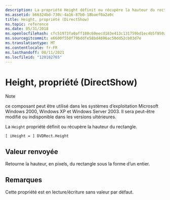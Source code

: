 ```yaml
---
description: La propriété Height définit ou récupère la hauteur du rectangle.
ms.assetid: b66324bd-730c-4a16-87b0-18baef0a2a9c
title: Height, propriété (DirectShow)
ms.topic: reference
ms.date: 05/31/2018
ms.openlocfilehash: cfc51973fa0aff180c60eecd183e413c131759bd1ec4b5f850abae5bb567e6dc
ms.sourcegitcommit: e6600f550f79bddfe58bd4696ac50dd52cb03d7e
ms.translationtype: MT
ms.contentlocale: fr-FR
ms.lasthandoff: 08/11/2021
ms.locfileid: "120102765"
---
```

# <a name="height-property-directshow"></a>Height, propriété (DirectShow)

> [!Note]  
> ce composant peut être utilisé dans les systèmes d’exploitation Microsoft Windows 2000, Windows XP et Windows Server 2003. Il sera peut-être modifié ou indisponible dans les versions ultérieures.

 

La `Height` propriété définit ou récupère la hauteur du rectangle.

``` syntax
[ iHeight = ] DVDRect.Height
```

## <a name="return-value"></a>Valeur renvoyée

Retourne la hauteur, en pixels, du rectangle sous la forme d’un entier.

## <a name="remarks"></a>Remarques

Cette propriété est en lecture/écriture sans valeur par défaut.

 

 



